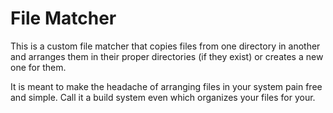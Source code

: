 # File Matcher

This is a custom file matcher that copies files from one directory in another and arranges them in their proper
directories (if they exist) or creates a new one for them.

It is meant to make the headache of arranging files in your system pain free and simple. Call it a build system even
which organizes your files for your.
